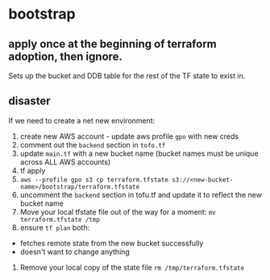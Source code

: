 # bootstrap

## apply once at the beginning of terraform adoption, then ignore.

Sets up the bucket and DDB table for the rest of the TF state to exist in.

## disaster

If we need to create a net new environment:

1. create new AWS account - update aws profile `gpo` with new creds
1. comment out the `backend` section in `tofo.tf`
1. update `main.tf` with a new bucket name (bucket names must be unique across ALL AWS accounts)
1. tf apply
1. `aws --profile gpo s3 cp terraform.tfstate s3://<new-bucket-name>/bootstrap/terraform.tfstate`
1. uncomment the `backend` section in tofu.tf and update it to reflect the new bucket name
1. Move your local tfstate file out of the way for a moment: `mv terraform.tfstate /tmp`
1. ensure `tf plan` both:
  * fetches remote state from the new bucket successfully
  * doesn't want to change anything
1. Remove your local copy of the state file `rm /tmp/terraform.tfstate`
